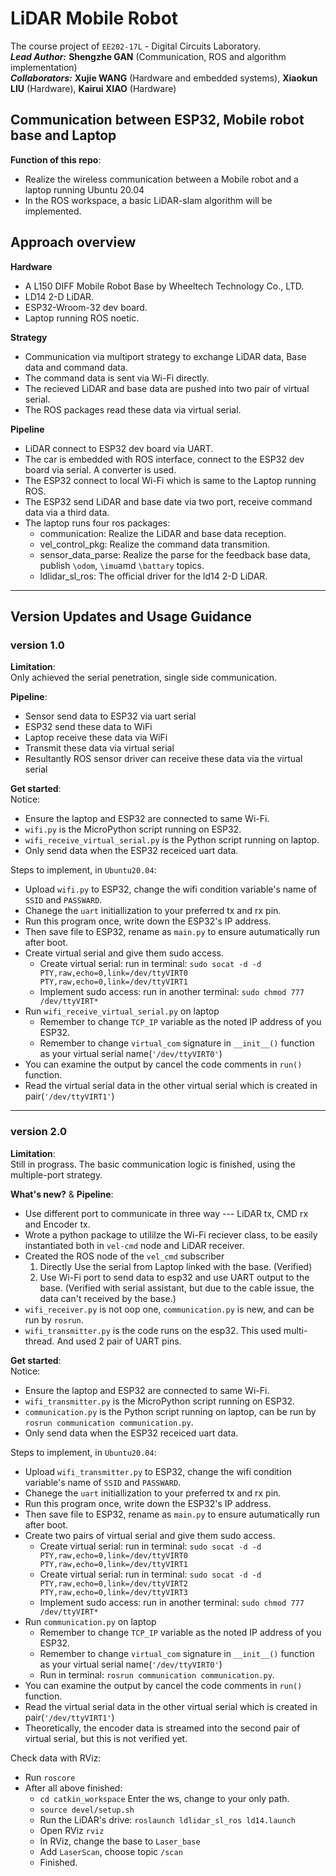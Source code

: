 # LiDAR Mobile Robot

The course project of `EE202-17L` - Digital Circuits Laboratory.  
***Lead Author:***  **Shengzhe GAN** (Communication, ROS and algorithm implementation)  
***Collaborators:***  **Xujie WANG** (Hardware and embedded systems), **Xiaokun LIU** (Hardware), **Kairui XIAO** (Hardware)  

## Communication between ESP32, Mobile robot base and Laptop

**Function of this repo**:  
- Realize the wireless communication between a Mobile robot and a laptop running Ubuntu 20.04
- In the ROS workspace, a basic LiDAR-slam algorithm will be implemented.

## Approach overview 

**Hardware**  
- A L150 DIFF Mobile Robot Base by Wheeltech Technology Co., LTD.  
- LD14 2-D LiDAR.
- ESP32-Wroom-32 dev board.
- Laptop running ROS noetic.  

**Strategy**  
- Communication via multiport strategy to exchange LiDAR data, Base data and command data.
- The command data is sent via Wi-Fi directly.
- The recieved LiDAR and base data are pushed into two pair of virtual serial.
- The ROS packages read these data via virtual serial.

**Pipeline**  
- LiDAR connect to ESP32 dev board via UART.
- The car is embedded with ROS interface, connect to the ESP32 dev board via serial. A converter is used.
- The ESP32 connect to local Wi-Fi which is same to the Laptop running ROS.
- The ESP32 send LiDAR and base date via two port, receive command data via a third data.
- The laptop runs four ros packages:  
  - communication: Realize the LiDAR and base data reception.  
  - vel_control_pkg: Realize the command data transmition.  
  - sensor_data_parse: Realize the parse for the feedback base data, publish `\odom`, `\imu`amd `\battary` topics.  
  - ldlidar_sl_ros: The official driver for the ld14 2-D LiDAR.  

---
## Version Updates and Usage Guidance
### version 1.0
**Limitation**:  
Only achieved the serial penetration, single side communication.

**Pipeline**:
- Sensor send data to ESP32 via uart serial
- ESP32 send these data to WiFi
- Laptop receive these data via WiFi
- Transmit these data via virtual serial
- Resultantly ROS sensor driver can receive these data via the virtual serial

**Get started**:  
Notice:  
- Ensure the laptop and ESP32 are connected to same Wi-Fi.
- `wifi.py` is the MicroPython script running on ESP32.
- `wifi_receive_virtual_serial.py` is the Python script running on laptop.
- Only send data when the ESP32 receiced uart data.

Steps to implement, in `Ubuntu20.04`:  
- Upload `wifi.py` to ESP32, change the wifi condition variable's name of `SSID` and `PASSWARD`.
- Chanege the `uart` initiallization to your preferred tx and rx pin.
- Run this program once, write down the ESP32's IP address.
- Then save file to ESP32, rename as `main.py` to ensure autumatically run after boot.
- Create virtual serial and give them sudo access.
  - Create virtual serial: run in terminal: `sudo socat -d -d PTY,raw,echo=0,link=/dev/ttyVIRT0 PTY,raw,echo=0,link=/dev/ttyVIRT1`
  - Implement sudo access: run in another terminal: `sudo chmod 777 /dev/ttyVIRT*`
- Run `wifi_receive_virtual_serial.py` on laptop
  - Remember to change `TCP_IP` variable as the noted IP address of you ESP32.
  - Remember to change `virtual_com` signature in `__init__()` function as your virtual serial name(`'/dev/ttyVIRT0'`)
- You can examine the output by cancel the code comments in `run()` function.
- Read the virtual serial data in the other virtual serial which is created in pair(`'/dev/ttyVIRT1'`)


---
### version 2.0
**Limitation**:  
Still in prograss. The basic communication logic is finished, using the multiple-port strategy.  

**What's new?** & **Pipeline**:  
- Use different port to communicate in three way --- LiDAR tx, CMD rx and Encoder tx.  
- Wrote a python package to utililze the Wi-Fi reciever class, to be easily instantiated both in `vel-cmd` node and LiDAR receiver.  
- Created the ROS node of the `vel_cmd` subscriber  
  1. Directly Use the serial from Laptop linked with the base. (Verified)  
  2. Use Wi-Fi port to send data to esp32 and use UART output to the base. (Verified with serial assistant, but due to the cable issue, the data can't received by the base.)  
- `wifi_receiver.py` is not oop one, `communication.py` is new, and can be run by `rosrun`.  
- `wifi_transmitter.py` is the code runs on the esp32. This used multi-thread. And used 2 pair of UART pins.  

**Get started**:   
Notice:  
- Ensure the laptop and ESP32 are connected to same Wi-Fi.  
- `wifi_transmitter.py` is the MicroPython script running on ESP32.  
- `communication.py` is the Python script running on laptop, can be run by `rosrun communication communication.py`.  
- Only send data when the ESP32 receiced uart data.  

Steps to implement, in `Ubuntu20.04`:   
- Upload `wifi_transmitter.py` to ESP32, change the wifi condition variable's name of `SSID` and `PASSWARD`.  
- Chanege the `uart` initiallization to your preferred tx and rx pin.  
- Run this program once, write down the ESP32's IP address.  
- Then save file to ESP32, rename as `main.py` to ensure autumatically run after boot.   
- Create two pairs of virtual serial and give them sudo access.   
  - Create virtual serial: run in terminal: `sudo socat -d -d PTY,raw,echo=0,link=/dev/ttyVIRT0 PTY,raw,echo=0,link=/dev/ttyVIRT1`  
  - Create virtual serial: run in terminal: `sudo socat -d -d PTY,raw,echo=0,link=/dev/ttyVIRT2 PTY,raw,echo=0,link=/dev/ttyVIRT3`  
  - Implement sudo access: run in another terminal: `sudo chmod 777 /dev/ttyVIRT*`  
- Run `communication.py` on laptop  
  - Remember to change `TCP_IP` variable as the noted IP address of you ESP32.  
  - Remember to change `virtual_com` signature in `__init__()` function as your virtual serial name(`'/dev/ttyVIRT0'`)  
  - Run in terminal: `rosrun communication communication.py`.   
- You can examine the output by cancel the code comments in `run()` function.  
- Read the virtual serial data in the other virtual serial which is created in pair(`'/dev/ttyVIRT1'`)  
- Theoretically, the encoder data is streamed into the second pair of virtual serial, but this is not verified yet.

Check data with RViz:  
- Run `roscore`    
- After all above finished:  
  - `cd catkin_workspace` Enter the ws, change to your only path.  
  - `source devel/setup.sh`  
  - Run the LiDAR's drive: `roslaunch ldlidar_sl_ros ld14.launch`  
  - Open RViz `rviz`  
  - In RViz, change the base to `Laser_base`  
  - Add `LaserScan`, choose topic `/scan`   
  - Finished.  


